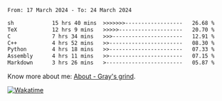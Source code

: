 <!--START_SECTION:waka-->

```txt
From: 17 March 2024 - To: 24 March 2024

sh            15 hrs 40 mins  >>>>>>>------------------   26.68 %
TeX           12 hrs 9 mins   >>>>>--------------------   20.70 %
C             7 hrs 34 mins   >>>----------------------   12.91 %
C++           4 hrs 52 mins   >>-----------------------   08.30 %
Python        4 hrs 18 mins   >>-----------------------   07.33 %
Assembly      4 hrs 11 mins   >>-----------------------   07.15 %
Markdown      3 hrs 26 mins   >------------------------   05.87 %
```

<!--END_SECTION:waka-->

<!-- [![grayxu's github stats](https://github-readme-stats.vercel.app/api?username=grayxu&count_private=true&show_icons=true)](https://github.com/grayxu) -->

Know more about me: [About - Gray's grind](https://www.grayxu.cn/).
<p align="left">
  <a href="https://wakatime.com/@grayxu" target="_blank">
    <img alt="Wakatime" src="https://wakatime.com/badge/user/c69eb31e-43a1-463f-8968-c3449e386f57.svg"/>
  </a>
</p>

